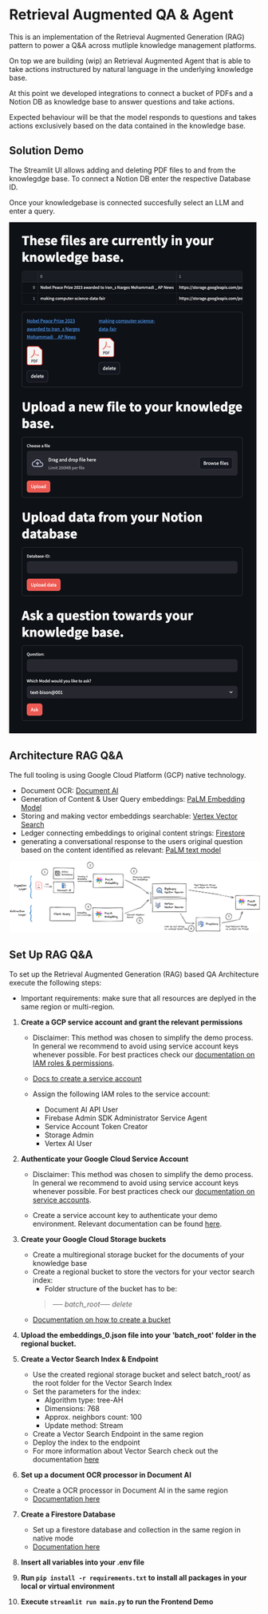 # Retrieval Augmented QA & Agent

This is an implementation of the Retrieval Augmented Generation (RAG) pattern to power a Q&A across mutliple knowledge management platforms.

On top we are building (wip) an Retrieval Augmented Agent that is able to take actions instructured by natural language in the underlying knowledge base.

At this point we developed integrations to connect a bucket of PDFs and a Notion DB as knowledge base to answer questions and take actions.

Expected behaviour will be that the model responds to questions and takes actions exclusively based on the data contained in the knowledge base.

## Solution Demo

The Streamlit UI allows adding and deleting PDF files to and from the knowlegdge base. To connect a Notion DB enter the respective Database ID.

Once your knowledgebase is connected succesfully select an LLM and enter a query.

![user interface demo](./img/ui_demo.png)

## Architecture RAG Q&A
The full tooling is using Google Cloud Platform (GCP) native technology.

* Document OCR: [Document AI](https://cloud.google.com/document-ai/docs/overview)
* Generation of Content & User Query embeddings: [PaLM Embedding Model](https://cloud.google.com/vertex-ai/docs/generative-ai/embeddings/get-text-embeddings)
* Storing and making vector embeddings searchable: [Vertex Vector Search](https://cloud.google.com/vertex-ai/docs/vector-search/overview)
* Ledger connecting embeddings to original content strings: [Firestore](https://firebase.google.com/docs/firestore)
* generating a conversational response to the users original question based on the content identified as relevant: [PaLM text model](https://cloud.google.com/vertex-ai/docs/generative-ai/text/test-text-prompts)

![Retrieval Augmented Generation (RAG) based QA Architecture](./img/rag_qa.png)

## Set Up RAG Q&A
To set up the Retrieval Augmented Generation (RAG) based QA Architecture execute the following steps:

* Important requirements: make sure that all resources are deplyed in the same region or multi-region.

1. **Create a GCP service account and grant the relevant permissions**
    * Disclaimer: This method was chosen to simplify the demo process. In general we recommend to avoid using service account keys whenever possible. For best practices check our [documentation on IAM roles & permissions](https://cloud.google.com/iam/docs/roles-overview).

    * [Docs to create a service account](https://cloud.google.com/iam/docs/service-accounts-create#iam-service-accounts-create-console)
    * Assign the following IAM roles to the service account:
        * Document AI API User
        * Firebase Admin SDK Administrator Service Agent
        * Service Account Token Creator
        * Storage Admin
        * Vertex AI User

2. **Authenticate your Google Cloud Service Account**
    * Disclaimer: This method was chosen to simplify the demo process. In general we recommend to avoid using service account keys whenever possible. For best practices check our [documentation on service accounts](https://cloud.google.com/iam/docs/best-practices-service-accounts).

    * Create a service account key to authenticate your demo environment. Relevant documentation can be found [here](https://cloud.google.com/iam/docs/keys-create-delete).

3. **Create your Google Cloud Storage buckets**
    * Create a multiregional storage bucket for the documents of your knowledge base
    * Create a regional bucket to store the vectors for your vector search index:
        * Folder structure of the bucket has to be: 
        > *── batch_root── delete*
    * [Documentation on how to create a bucket](https://cloud.google.com/storage/docs/creating-buckets#storage-create-bucket-console)

4. **Upload the embeddings_0.json file into your 'batch_root' folder in the regional bucket.**

5. **Create a Vector Search Index & Endpoint**
    * Use the created regional storage bucket and select batch_root/ as the root folder for the Vector Search Index
    * Set the parameters for the index:
        * Algorithm type: tree-AH
        * Dimensions: 768
        * Approx. neighbors count: 100
        * Update method: Stream
    * Create a Vector Search Endpoint in the same region
    * Deploy the index to the endpoint
    * For more information about Vector Search check out the documentation [here](https://cloud.google.com/vertex-ai/docs/vector-search/create-manage-index)

6. **Set up a document OCR processor in Document AI**
    * Create a OCR processor in Document AI in the same region
    * [Documentation here](https://cloud.google.com/document-ai/docs/enterprise-document-ocr)

7. **Create a Firestore Database**
    * Set up a firestore database and collection in the same region in native mode
    * [Documentation here](https://firebase.google.com/docs/firestore/quickstart)

8. **Insert all variables into your .env file**

9. **Run `pip install -r requirements.txt` to install all packages in your local or virtual environment**

10. **Execute `streamlit run main.py` to run the Frontend Demo**
    
    
    





